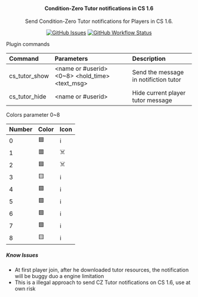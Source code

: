 <h4 align="center">Condition-Zero Tutor notifications in CS 1.6</h4>

<p align="center">Send Condition-Zero Tutor notifications for Players in CS 1.6.</p>

<p align="center">
    <a href="https://github.com/SmileYzn/tutor/issues"><img alt="GitHub Issues" src="https://img.shields.io/github/issues-raw/smileyzn/tutor?style=flat-square"></a>
    <a href="https://github.com/SmileYzn/tutor/actions"><img alt="GitHub Workflow Status" src="https://img.shields.io/github/actions/workflow/status/SmileYzn/tutor/build.yml?branch=main&label=Build&style=flat-square"></a>
</p>

<p>Plugin commands</p>

| Command                             | Parameters                                      | Description                                     |
| :---------------------------------- | :---------------------------------------------- | :---------------------------------------------- |
| cs_tutor_show                       | <name or #userid> <0~8> <hold_time> <text_msg>        | Send the message in notifiction tutor           |
| cs_tutor_hide                       | <name or #userid>                               | Hide current player tutor message               |

<p>Colors parameter 0~8</p>

| Number | Color | Icon  |
| :---------------------------------- | :---------------------------------- | :----------------------------------|
| 0 | 🟦 | ℹ️ |
| 1 | 🟥 | ☠️ |
| 2 | 🟦 | ☠️ |
| 3 | 🟨 | ℹ️ |
| 4 | 🟩 | ℹ️ |
| 5 | 🟩 | ℹ️ |
| 6 | 🟩 | ℹ️ |
| 7 | 🟩 | ℹ️ |
| 8 | 🟨 | ℹ️ |

<h5>Know Issues</h5>
<ul>
    <li>At first player join, after he downloaded tutor resources, the notification will be buggy duo a engine limitation</li>
    <li>This is a illegal approach to send CZ Tutor notifications on CS 1.6, use at own risk</li>
</ul>